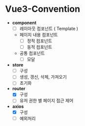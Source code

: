 # Vue3-Convention

-   **component**
    -   [ ] 레이아웃 컴포넌트 ( Template )
    -   페이지 내용 컴포넌트
        -   [ ] 정적 컴포넌트
        -   [ ] 동적 컴포넌트
    -   공통 컴포넌트
        -   [ ] 모달
-   **store**
    -   [ ] 구성
    -   [ ] 생성, 갱신, 삭제, 가져오기
    -   [ ] 초기화
-   **router**
    -   [x] 구성
    -   [ ] 유저 권한 별 페이지 접근 제어
-   **axios**
    -   [x] 구성
    -   [ ] 예외처리
